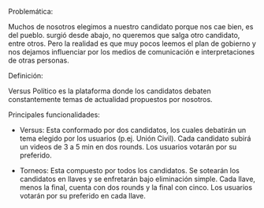 Problemática:

Muchos de nosotros elegimos a nuestro candidato porque nos cae bien, es del pueblo. surgió desde abajo, no queremos que salga otro candidato, entre otros. Pero la realidad es que muy pocos leemos el plan de gobierno y nos dejamos influenciar por los medios de comunicación e interpretaciones de otras personas.

Definición:

Versus Político es la plataforma donde los candidatos debaten constantemente temas de actualidad propuestos por nosotros.

 

Principales funcionalidades:

- Versus: Esta conformado por dos candidatos, los cuales debatirán un tema elegido por los usuarios (p.ej. Unión Civil). Cada candidato subirá un videos de 3 a 5 min  en dos rounds. Los usuarios votarán por su preferido.

- Torneos: Esta compuesto por todos los candidatos. Se sotearán los candidatos en llaves y se enfretarán bajo eliminación simple. Cada llave, menos la final, cuenta con dos rounds y la final con cinco. Los usuarios votarán por su preferido en cada llave.
